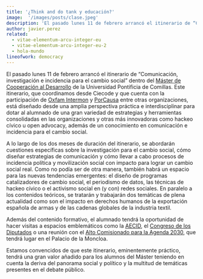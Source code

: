 ```yaml
---
title: '¿Think and do tank y educación?'
image:  '/images/posts/clase.jpeg'
description: 'El pasado lunes 11 de febrero arrancó el itinerario de “Comunicación, investigación e incidencia para el cambio social” dentro del Máster de Cooperación al Desarrollo de la Universidad Pontificia de Comillas.'
author: javier.perez
related:
  - vitae-elementum-arcu-integer-eu
  - vitae-elementum-arcu-integer-eu-2
  - hola-mundo
lineofwork: democracy
---
```



El pasado lunes 11 de febrero arrancó el itinerario de “Comunicación, investigación e incidencia para el cambio social” dentro del [Máster de Cooperación al Desarrollo](https://www.comillas.edu/postgrado/master-universitario-en-cooperacion-internacional-al-desarrollo) de la Universidad Pontificia de Comillas. Este itinerario, que coordinamos desde Ciecode y que cuenta con la participación de [Oxfam Intermon](https://www.oxfamintermon.org/) y [PorCausa](https://porcausa.org/) entre otras organizaciones, está diseñado desde una amplia perspectiva práctica e interdisciplinar para dotar al alumnado de una gran variedad de estrategias y herramientas consolidadas en las organizaciones y otras más innovadoras como hackeo cívico u open advocacy, además de un conocimiento en comunicación e incidencia para el cambio social.

A lo largo de los dos meses de duración del itinerario, se abordarán cuestiones específicas sobre la investigación para el cambio social, cómo diseñar estrategias de comunicación y cómo llevar a cabo procesos de incidencia política y movilización social con impacto para lograr un cambio social real. Como no podía ser de otra manera, también habrá un espacio para las nuevas tendencias emergentes: el diseño de programas catalizadores de cambio social, el periodismo de datos, las técnicas de hackeo cívico o el activismo social en (y con) redes sociales. En paralelo a los contenidos teóricos, se tratarán y trabajarán dos temáticas de plena actualidad como son el impacto en derechos humanos de la exportación española de armas y de las cadenas globales de la industria textil.

Además del contenido formativo, el alumnado tendrá la oportunidad de hacer visitas a espacios emblemáticos como la [AECID](http://www.aecid.es/ES), el [Congreso de los Diputados](http://www.congreso.es/portal/page/portal/Congreso/Congreso) o una reunión con el [Alto Comisionado para la Agenda 2030](https://www.agenda2030.gob.es/es/funciones-del-alto-comisionado), que tendrá lugar en el Palacio de la Moncloa.

Estamos convencidos de que este itinerario, eminentemente práctico, tendrá una gran valor añadido para los alumnos del Máster teniendo en cuenta la deriva del panorama social y político y la multitud de temáticas presentes en el debate público.
